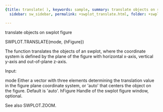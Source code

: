 ```yaml
---
{title: translate( ), keywords: sample, summary: translate objects on swplot figure,
  sidebar: sw_sidebar, permalink: +swplot_translate.html, folder: +swplot, mathjax: 'true'}

---
```

  translate objects on swplot figure
 
  SWPLOT.TRANSLATE(mode, {hFigure})
 
  The function translates the objects of an swplot, where the coordinate
  system is defined by the plane of the figure with horizontal x-axis,
  vertical y-axis and out-of-plane z-axis.
 
  Input:
 
  mode      Either a vector with three elements determining the translation 
            value in the figure plane coordinate system, or 'auto' that
            centers the object on the figure. Default is 'auto'.
  hFigure   Handle of the swplot figure window, optional.
 
  See also SWPLOT.ZOOM.
 
